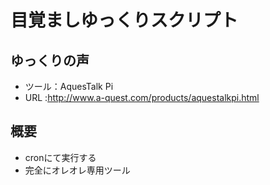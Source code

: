 目覚ましゆっくりスクリプト
======================================

## ゆっくりの声
+ ツール：AquesTalk Pi
+ URL :http://www.a-quest.com/products/aquestalkpi.html

## 概要
+ cronにて実行する
+ 完全にオレオレ専用ツール
